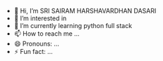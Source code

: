 - 👋 Hi, I’m SRI SAIRAM HARSHAVARDHAN DASARI
- 👀 I’m interested in 
- 🌱 I’m currently learning python full stack
- 📫 How to reach me ...
- 😄 Pronouns: ...
- ⚡ Fun fact: ...

<!---
harsha99085/harsha99085 is a ✨ special ✨ repository because its `README.md` (this file) appears on your GitHub profile.
You can click the Preview link to take a look at your changes.
--->
